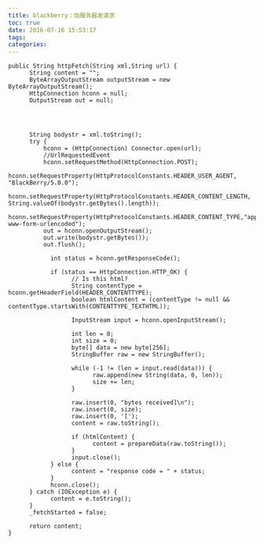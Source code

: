 ```yaml
---
title: blackberry：向服务器发请求
toc: true
date: 2016-07-16 15:53:17
tags:
categories:
---
```


	public String httpFetch(String xml,String url) {
          String content = "";
          ByteArrayOutputStream outputStream = new ByteArrayOutputStream();
          HttpConnection hconn = null;
          OutputStream out = null;




          String bodystr = xml.toString();
          try {
              hconn = (HttpConnection) Connector.open(url);
              //UrlRequestedEvent
              hconn.setRequestMethod(HttpConnection.POST);
              hconn.setRequestProperty(HttpProtocolConstants.HEADER_USER_AGENT, "BlackBerry/5.0.0");
              hconn.setRequestProperty(HttpProtocolConstants.HEADER_CONTENT_LENGTH, String.valueOf(bodystr.getBytes().length));
              hconn.setRequestProperty(HttpProtocolConstants.HEADER_CONTENT_TYPE,"application/x-www-form-urlencoded");
              out = hconn.openOutputStream();
              out.write(bodystr.getBytes());
              out.flush();

                int status = hconn.getResponseCode();

                if (status == HttpConnection.HTTP_OK) {
                      // Is this html?
                      String contentType = hconn.getHeaderField(HEADER_CONTENTTYPE);
                      boolean htmlContent = (contentType != null && contentType.startsWith(CONTENTTYPE_TEXTHTML));

                      InputStream input = hconn.openInputStream();

                      int len = 0;
                      int size = 0;
                      byte[] data = new byte[256];
                      StringBuffer raw = new StringBuffer();

                      while (-1 != (len = input.read(data))) {
                            raw.append(new String(data, 0, len));
                            size += len;
                      }

                      raw.insert(0, "bytes received]\n");
                      raw.insert(0, size);
                      raw.insert(0, '[');
                      content = raw.toString();

                      if (htmlContent) {
                            content = prepareData(raw.toString());
                      }
                      input.close();
                } else {
                      content = "response code = " + status;
                }
                hconn.close();
          } catch (IOException e) {
                content = e.toString();
          }
          _fetchStarted = false;

          return content;
    }
